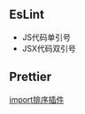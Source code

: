 ## EsLint

- JS代码单引号
- JSX代码双引号

## Prettier

[import排序插件](https://github.com/trivago/prettier-plugin-sort-imports)
